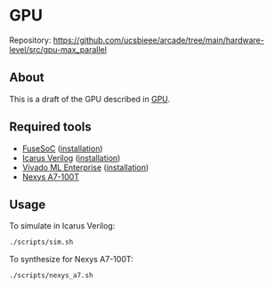 
<!-- hardware-level/src/gpu-max_parallel/README.md -->

# GPU

Repository: <https://github.com/ucsbieee/arcade/tree/main/hardware-level/src/gpu-max_parallel>

## About

This is a draft of the GPU described in [GPU](https://arcade.ucsbieee.org/guides/gpu/).

## Required tools

* [FuseSoC](https://github.com/olofk/fusesoc) ([installation](https://fusesoc.readthedocs.io/en/stable/user/installation.html))
* [Icarus Verilog](http://iverilog.icarus.com/) ([installation](https://iverilog.fandom.com/wiki/Installation_Guide))
* [Vivado ML Enterprise](https://www.xilinx.com/products/design-tools/vivado.html) ([installation](https://www.xilinx.com/support/download.html))
* [Nexys A7-100T](https://store.digilentinc.com/nexys-a7-fpga-trainer-board-recommended-for-ece-curriculum/)

## Usage

To simulate in Icarus Verilog:

```bash
./scripts/sim.sh
```

To synthesize for Nexys A7-100T:

```bash
./scripts/nexys_a7.sh
```
